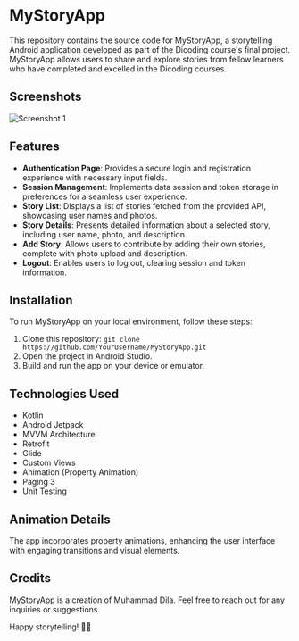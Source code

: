 # MyStoryApp

This repository contains the source code for MyStoryApp, a storytelling Android application developed as part of the Dicoding course's final project. MyStoryApp allows users to share and explore stories from fellow learners who have completed and excelled in the Dicoding courses.

## Screenshots

![Screenshot 1](https://example.com/screenshot1.png)

## Features

- **Authentication Page**: Provides a secure login and registration experience with necessary input fields.
- **Session Management**: Implements data session and token storage in preferences for a seamless user experience.
- **Story List**: Displays a list of stories fetched from the provided API, showcasing user names and photos.
- **Story Details**: Presents detailed information about a selected story, including user name, photo, and description.
- **Add Story**: Allows users to contribute by adding their own stories, complete with photo upload and description.
- **Logout**: Enables users to log out, clearing session and token information.

## Installation

To run MyStoryApp on your local environment, follow these steps:

1. Clone this repository: `git clone https://github.com/YourUsername/MyStoryApp.git`
2. Open the project in Android Studio.
3. Build and run the app on your device or emulator.

## Technologies Used

- Kotlin
- Android Jetpack
- MVVM Architecture
- Retrofit
- Glide
- Custom Views
- Animation (Property Animation)
- Paging 3
- Unit Testing

## Animation Details

The app incorporates property animations, enhancing the user interface with engaging transitions and visual elements.

## Credits

MyStoryApp is a creation of Muhammad Dila. Feel free to reach out for any inquiries or suggestions.

Happy storytelling! 📖✨
